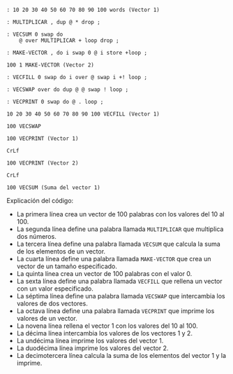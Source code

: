 ```forth

: 10 20 30 40 50 60 70 80 90 100 words (Vector 1)

: MULTIPLICAR , dup @ * drop ;

: VECSUM 0 swap do
    @ over MULTIPLICAR + loop drop ;

: MAKE-VECTOR , do i swap 0 @ i store +loop ;

100 1 MAKE-VECTOR (Vector 2)

: VECFILL 0 swap do i over @ swap i +! loop ;

: VECSWAP over do dup @ @ swap ! loop ;

: VECPRINT 0 swap do @ . loop ;

10 20 30 40 50 60 70 80 90 100 VECFILL (Vector 1)

100 VECSWAP

100 VECPRINT (Vector 1)

CrLf

100 VECPRINT (Vector 2)

CrLf

100 VECSUM (Suma del vector 1)

```

Explicación del código:

* La primera línea crea un vector de 100 palabras con los valores del 10 al 100.
* La segunda línea define una palabra llamada `MULTIPLICAR` que multiplica dos números.
* La tercera línea define una palabra llamada `VECSUM` que calcula la suma de los elementos de un vector.
* La cuarta línea define una palabra llamada `MAKE-VECTOR` que crea un vector de un tamaño especificado.
* La quinta línea crea un vector de 100 palabras con el valor 0.
* La sexta línea define una palabra llamada `VECFILL` que rellena un vector con un valor especificado.
* La séptima línea define una palabra llamada `VECSWAP` que intercambia los valores de dos vectores.
* La octava línea define una palabra llamada `VECPRINT` que imprime los valores de un vector.
* La novena línea rellena el vector 1 con los valores del 10 al 100.
* La décima línea intercambia los valores de los vectores 1 y 2.
* La undécima línea imprime los valores del vector 1.
* La duodécima línea imprime los valores del vector 2.
* La decimotercera línea calcula la suma de los elementos del vector 1 y la imprime.